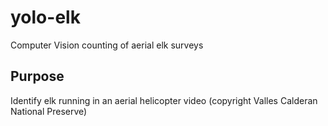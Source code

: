 # yolo-elk

Computer Vision counting of aerial elk surveys

## Purpose

Identify elk running in an aerial helicopter video (copyright Valles Calderan National Preserve)

